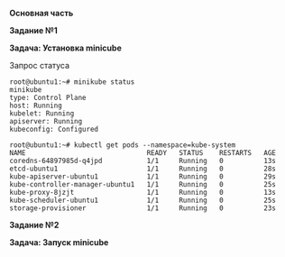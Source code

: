 **Основная часть**     
    
    
**Задание №1**     
   
**Задача: Установка minicube**    
    
Запрос статуса
```
root@ubuntu1:~# minikube status
minikube
type: Control Plane
host: Running
kubelet: Running
apiserver: Running
kubeconfig: Configured
```
    
```
root@ubuntu1:~# kubectl get pods --namespace=kube-system
NAME                              READY   STATUS    RESTARTS   AGE
coredns-64897985d-q4jpd           1/1     Running   0          13s
etcd-ubuntu1                      1/1     Running   0          28s
kube-apiserver-ubuntu1            1/1     Running   0          29s
kube-controller-manager-ubuntu1   1/1     Running   0          25s
kube-proxy-8jzjt                  1/1     Running   0          13s
kube-scheduler-ubuntu1            1/1     Running   0          25s
storage-provisioner               1/1     Running   0          23s
```

**Задание №2**     
   
**Задача: Запуск minicube**   
    

